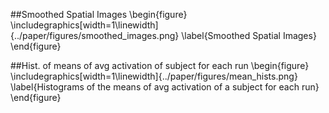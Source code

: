 ##Smoothed Spatial Images
\begin{figure}
    \includegraphics[width=1\linewidth]{../paper/figures/smoothed_images.png}
    \label{Smoothed Spatial Images}
\end{figure}

##Hist. of means of avg activation of subject for each run
\begin{figure}
    \includegraphics[width=1\linewidth]{../paper/figures/mean_hists.png}
    \label{Histograms of the means of avg activation of a subject for each run}
\end{figure}

